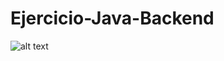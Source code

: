 # Ejercicio-Java-Backend
![alt text](https://https://github.com/IvanParisi/Ejercicio-Java-Backend/blob/main/Consignas.PNG)
